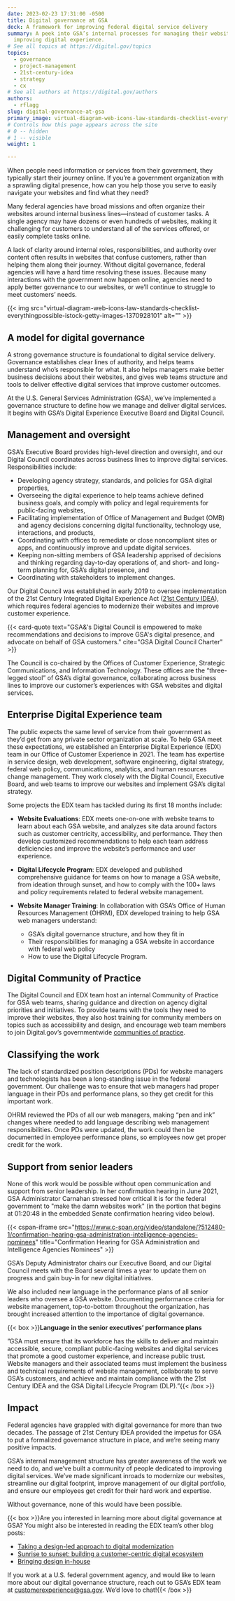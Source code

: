 ```yaml
---
date: 2023-02-23 17:31:00 -0500
title: Digital governance at GSA
deck: A framework for improving federal digital service delivery
summary: A peek into GSA’s internal processes for managing their websites and
  improving digital experience.
# See all topics at https://digital.gov/topics
topics:
  - governance
  - project-management
  - 21st-century-idea
  - strategy
  - cx
# See all authors at https://digital.gov/authors
authors:
  - rflagg
slug: digital-governance-at-gsa
primary_image: virtual-diagram-web-icons-law-standards-checklist-everythingpossible-istock-getty-images-1370928101
# Controls how this page appears across the site
# 0 -- hidden
# 1 -- visible
weight: 1

---
```


When people need information or services from their government, they typically start their journey online. If you’re a government organization with a sprawling digital presence, how can you help those you serve to easily navigate your websites and find what they need?

Many federal agencies have broad missions and often organize their websites around internal business lines—instead of customer tasks. A single agency may have dozens or even hundreds of websites, making it challenging for customers to understand all of the services offered, or easily complete tasks online.

A lack of clarity around internal roles, responsibilities, and authority over content often results in websites that confuse customers, rather than helping them along their journey. Without digital governance, federal agencies will have a hard time resolving these issues. Because many interactions with the government now happen online, agencies need to apply better governance to our websites, or we’ll continue to struggle to meet customers’ needs.

{{< img src="virtual-diagram-web-icons-law-standards-checklist-everythingpossible-istock-getty-images-1370928101" alt="" >}}

## A model for digital governance

A strong governance structure is foundational to digital service delivery. Governance establishes clear lines of authority, and helps teams understand who’s responsible for what. It also helps managers make better business decisions about their websites, and gives web teams structure and tools to deliver effective digital services that improve customer outcomes.

At the U.S. General Services Administration (GSA), we’ve implemented a governance structure to define how we manage and deliver digital services. It begins with GSA’s Digital Experience Executive Board and Digital Council.

## Management and oversight

GSA’s Executive Board provides high-level direction and oversight, and our Digital Council coordinates across business lines to improve digital services. Responsibilities include:

* Developing agency strategy, standards, and policies for GSA digital properties,
* Overseeing the digital experience to help teams achieve defined business goals, and comply with policy and legal requirements for public-facing websites,
* Facilitating implementation of Office of Management and Budget (OMB) and agency decisions concerning digital functionality, technology use, interactions, and products,
* Coordinating with offices to remediate or close noncompliant sites or apps, and continuously improve and update digital services.
* Keeping non-sitting members of GSA leadership apprised of decisions and thinking regarding day-to-day operations of, and short- and long-term planning for, GSA’s digital presence, and
* Coordinating with stakeholders to implement changes.

Our Digital Council was established in early 2019 to oversee implementation of the 21st Century Integrated Digital Experience Act ([21st Century IDEA](https://digital.gov/resources/21st-century-integrated-digital-experience-act/)), which requires federal agencies to modernize their websites and improve customer experience.

{{< card-quote text="GSA&'s Digital Council is empowered to make recommendations and decisions to improve GSA's digital presence, and advocate on behalf of GSA customers." cite="GSA Digital Council Charter" >}}

The Council is co-chaired by the Offices of Customer Experience, Strategic Communications, and Information Technology. These offices are the “three-legged stool” of GSA’s digital governance, collaborating across business lines to improve our customer’s experiences with GSA websites and digital services.

## Enterprise Digital Experience team

The public expects the same level of service from their government as they’d get from any private sector organization at scale. To help GSA meet these expectations, we established an Enterprise Digital Experience (EDX) team in our Office of Customer Experience in 2021. The team has expertise in service design, web development, software engineering, digital strategy, federal web policy, communications, analytics, and human resources change management. They work closely with the Digital Council, Executive Board, and web teams to improve our websites and implement GSA’s digital strategy.

Some projects the EDX team has tackled during its first 18 months include:

* **Website Evaluations**: EDX meets one-on-one with website teams to learn about each GSA website, and analyzes site data around factors such as customer centricity, accessibility, and performance. They then develop customized recommendations to help each team address deficiencies and improve the website’s performance and user experience.
* **Digital Lifecycle Program**: EDX developed and published comprehensive guidance for teams on how to manage a GSA website, from ideation through sunset, and how to comply with the 100+ laws and policy requirements related to federal website management.
* **Website Manager Training**: In collaboration with GSA’s Office of Human Resources Management (OHRM), EDX developed training to help GSA web managers understand:

  * GSA’s digital governance structure, and how they fit in
  * Their responsibilities for managing a GSA website in accordance with federal web policy
  * How to use the Digital Lifecycle Program.

## Digital Community of Practice

The Digital Council and EDX team host an internal Community of Practice for GSA web teams, sharing guidance and direction on agency digital priorities and initiatives. To provide teams with the tools they need to improve their websites, they also host training for community members on topics such as accessibility and design, and encourage web team members to join Digital.gov’s governmentwide [communities of practice](https://digital.gov/communities/).

## Classifying the work

The lack of standardized position descriptions (PDs) for website managers and technologists has been a long-standing issue in the federal government. Our challenge was to ensure that web managers had proper language in their PDs and performance plans, so they get credit for this important work.

OHRM reviewed the PDs of all our web managers, making “pen and ink” changes where needed to add language describing web management responsibilities. Once PDs were updated, the work could then be documented in employee performance plans, so employees now get proper credit for the work.

## Support from senior leaders

None of this work would be possible without open communication and support from senior leadership. In her confirmation hearing in June 2021, GSA Administrator Carnahan stressed how critical it is for the federal government to "make the damn websites work" (in the portion that begins at 01:20:48 in the embedded Senate confirmation hearing video below).

{{< cspan-iframe src="https://www.c-span.org/video/standalone/?512480-1/confirmation-hearing-gsa-administration-intelligence-agencies-nominees" title="Confirmation Hearing for GSA Administration and Intelligence Agencies Nominees" >}}

GSA’s Deputy Administrator chairs our Executive Board, and our Digital Council meets with the Board several times a year to update them on progress and gain buy-in for new digital initiatives.

We also included new language in the performance plans of all senior leaders who oversee a GSA website. Documenting performance criteria for website management, top-to-bottom throughout the organization, has brought increased attention to the importance of digital governance.

{{< box >}}**Language in the senior executives’ performance plans**

”GSA must ensure that its workforce has the skills to deliver and maintain accessible, secure, compliant public-facing websites and digital services that promote a good customer experience, and increase public trust. Website managers and their associated teams must implement the business and technical requirements of website management, collaborate to serve GSA’s customers, and achieve and maintain compliance with the 21st Century IDEA and the GSA Digital Lifecycle Program (DLP).”{{< /box >}}

## Impact

Federal agencies have grappled with digital governance for more than two decades. The passage of 21st Century IDEA provided the impetus for GSA to put a formalized governance structure in place, and we’re seeing many positive impacts.

GSA’s internal management structure has greater awareness of the work we need to do, and we’ve built a community of people dedicated to improving digital services. We’ve made significant inroads to modernize our websites, streamline our digital footprint, improve management of our digital portfolio, and ensure our employees get credit for their hard work and expertise.

Without governance, none of this would have been possible.

{{< box >}}Are you interested in learning more about digital governance at GSA? You might also be interested in reading the EDX team’s other blog posts: 

* [Taking a design-led approach to digital modernization](https://digital.gov/2022/10/07/taking-a-design-led-approach-to-digital-modernization/)
* [Sunrise to sunset: building a customer-centric digital ecosystem](https://digital.gov/2022/10/14/sunrise-to-sunset-building-a-customer-centric-digital-ecosystem/) 
* [Bringing design in-house](https://digital.gov/2023/01/27/bringing-design-in-house/)

If you work at a U.S. federal government agency, and would like to learn more about our digital governance structure, reach out to GSA’s EDX team at [customerexperience@gsa.gov](mailto:customerexperience@gsa.gov). We’d love to chat!{{< /box >}}
